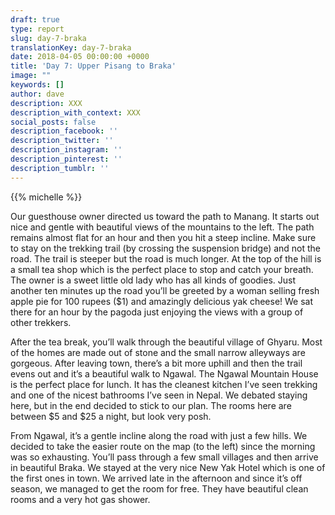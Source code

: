 ```yaml
---
draft: true
type: report
slug: day-7-braka
translationKey: day-7-braka
date: 2018-04-05 00:00:00 +0000
title: 'Day 7: Upper Pisang to Braka'
image: ""
keywords: []
author: dave
description: XXX
description_with_context: XXX
social_posts: false
description_facebook: ''
description_twitter: ''
description_instagram: ''
description_pinterest: ''
description_tumblr: ''
---
```


{{% michelle %}}

Our guesthouse owner directed us toward the path to Manang. It starts out nice and gentle with beautiful views of the mountains to the left. The path remains almost flat for an hour and then you hit a steep incline. Make sure to stay on the trekking trail (by crossing the suspension bridge) and not the road. The trail is steeper but the road is much longer. At the top of the hill is a small tea shop which is the perfect place to stop and catch your breath. The owner is a sweet little old lady who has all kinds of goodies. Just another ten minutes up the road you’ll be greeted by a woman selling fresh apple pie for 100 rupees ($1) and amazingly delicious yak cheese! We sat there for an hour by the pagoda just enjoying the views with a group of other trekkers.

After the tea break, you’ll walk through the beautiful village of Ghyaru. Most of the homes are made out of stone and the small narrow alleyways are gorgeous. After leaving town, there’s a bit more uphill and then the trail evens out and it’s a beautiful walk to Ngawal. The Ngawal Mountain House is the perfect place for lunch. It has the cleanest kitchen I’ve seen trekking and one of the nicest bathrooms I’ve seen in Nepal. We debated staying here, but in the end decided to stick to our plan. The rooms here are between $5 and $25 a night, but look very posh.

From Ngawal, it’s a gentle incline along the road with just a few hills. We decided to take the easier route on the map (to the left) since the morning was so exhausting. You’ll pass through a few small villages and then arrive in beautiful Braka. We stayed at the very nice New Yak Hotel which is one of the first ones in town. We arrived late in the afternoon and since it’s off season, we managed to get the room for free. They have beautiful clean rooms and a very hot gas shower.
